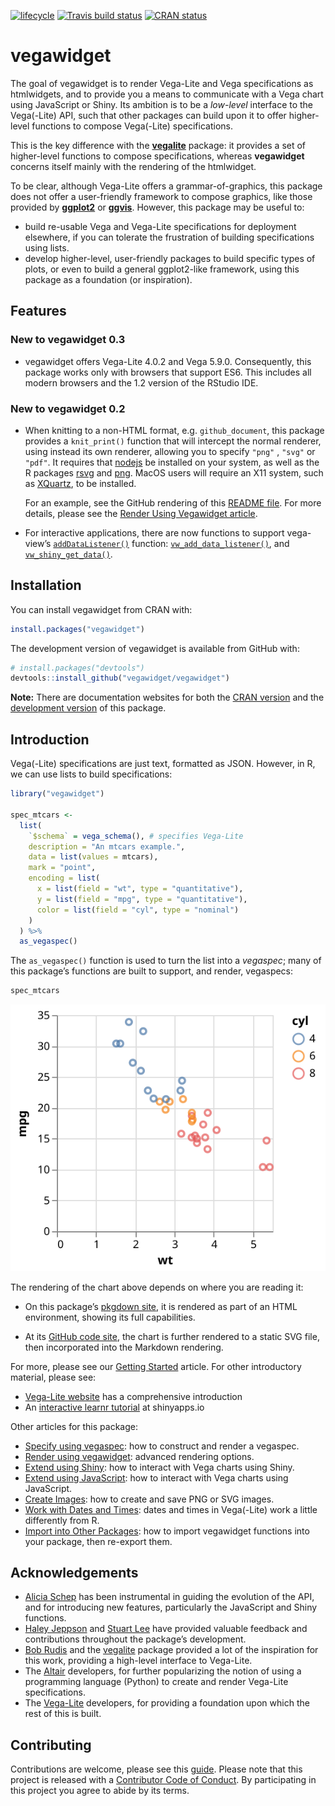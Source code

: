 
<!-- README.md is generated from README.Rmd. Please edit that file -->

[![lifecycle](https://img.shields.io/badge/lifecycle-maturing-blue.svg)](https://www.tidyverse.org/lifecycle/#maturing)
[![Travis build
status](https://travis-ci.org/vegawidget/vegawidget.svg?branch=master)](https://travis-ci.org/vegawidget/vegawidget)
[![CRAN
status](https://www.r-pkg.org/badges/version/vegawidget)](https://cran.r-project.org/package=vegawidget)

# vegawidget

The goal of vegawidget is to render Vega-Lite and Vega specifications as
htmlwidgets, and to provide you a means to communicate with a Vega chart
using JavaScript or Shiny. Its ambition is to be a *low-level* interface
to the Vega(-Lite) API, such that other packages can build upon it to
offer higher-level functions to compose Vega(-Lite) specifications.

This is the key difference with the
[**vegalite**](https://github.com/hrbrmstr/vegalite) package: it
provides a set of higher-level functions to compose specifications,
whereas **vegawidget** concerns itself mainly with the rendering of the
htmlwidget.

To be clear, although Vega-Lite offers a grammar-of-graphics, this
package does not offer a user-friendly framework to compose graphics,
like those provided by **[ggplot2](https://ggplot2.tidyverse.org)** or
**[ggvis](https://ggvis.rstudio.com)**. However, this package may be
useful to:

  - build re-usable Vega and Vega-Lite specifications for deployment
    elsewhere, if you can tolerate the frustration of building
    specifications using lists.
  - develop higher-level, user-friendly packages to build specific types
    of plots, or even to build a general ggplot2-like framework, using
    this package as a foundation (or inspiration).

## Features

### New to vegawidget 0.3

  - vegawidget offers Vega-Lite 4.0.2 and Vega 5.9.0. Consequently, this
    package works only with browsers that support ES6. This includes all
    modern browsers and the 1.2 version of the RStudio IDE.

### New to vegawidget 0.2

  - When knitting to a non-HTML format, e.g. `github_document`, this
    package provides a `knit_print()` function that will intercept the
    normal renderer, using instead its own renderer, allowing you to
    specify `"png"` , `"svg"` or `"pdf"`. It requires that
    [nodejs](https://nodejs.org) be installed on your system, as well as
    the R packages [rsvg](https://cran.r-project.org/package=rsvg) and
    [png](https://cran.r-project.org/package=png). MacOS users will
    require an X11 system, such as [XQuartz](https://www.xquartz.org),
    to be installed.
    
    For an example, see the GitHub rendering of this [README
    file](https://github.com/vegawidget/vegawidget/blob/master/README.md).
    For more details, please see the [Render Using Vegawidget
    article](https://vegawidget.github.io/vegawidget/articles/articles/render-vegawidget.html#knitting-strategies).

  - For interactive applications, there are now functions to support
    vega-view’s
    [`addDataListener()`](https://vega.github.io/vega/docs/api/view/#view_addDataListener)
    function:
    [`vw_add_data_listener()`](https://vegawidget.github.io/vegawidget/reference/add-listeners.html),
    and
    [`vw_shiny_get_data()`](https://vegawidget.github.io/vegawidget/reference/shiny-getters.html).

## Installation

You can install vegawidget from CRAN with:

``` r
install.packages("vegawidget")
```

The development version of vegawidget is available from GitHub with:

``` r
# install.packages("devtools")
devtools::install_github("vegawidget/vegawidget")
```

**Note:** There are documentation websites for both the [CRAN
version](https://vegawidget.github.io/vegawidget) and the [development
version](https://vegawidget.github.io/vegawidget/dev) of this package.

## Introduction

Vega(-Lite) specifications are just text, formatted as JSON. However, in
R, we can use lists to build specifications:

``` r
library("vegawidget")

spec_mtcars <-
  list(
    `$schema` = vega_schema(), # specifies Vega-Lite
    description = "An mtcars example.",
    data = list(values = mtcars),
    mark = "point",
    encoding = list(
      x = list(field = "wt", type = "quantitative"),
      y = list(field = "mpg", type = "quantitative"),
      color = list(field = "cyl", type = "nominal")
    )
  ) %>% 
  as_vegaspec()
```

The `as_vegaspec()` function is used to turn the list into a *vegaspec*;
many of this package’s functions are built to support, and render,
vegaspecs:

``` r
spec_mtcars
```

![](man/figures/README-vegawidget-1.svg)<!-- -->

The rendering of the chart above depends on where you are reading it:

  - On this package’s [pkgdown
    site](https://vegawidget.github.io/vegawidget), it is rendered as
    part of an HTML environment, showing its full capabilities.

  - At its [GitHub code site](https://github.com/vegawidget/vegawidget),
    the chart is further rendered to a static SVG file, then
    incorporated into the Markdown rendering.

For more, please see our [Getting
Started](https://vegawidget.github.io/vegawidget/articles/vegawidget.html)
article. For other introductory material, please see:

  - [Vega-Lite website](https://vega.github.io/vega-lite) has a
    comprehensive introduction
  - An [interactive learnr
    tutorial](https://ijlyttle.shinyapps.io/vegawidget-overview) at
    shinyapps.io

Other articles for this package:

  - [Specify using
    vegaspec](https://vegawidget.github.io/vegawidget/articles/articles/vegaspec.html):
    how to construct and render a vegaspec.
  - [Render using
    vegawidget](https://vegawidget.github.io/vegawidget/articles/articles/render-vegawidget.html):
    advanced rendering options.
  - [Extend using
    Shiny](https://vegawidget.github.io/vegawidget/articles/articles/shiny.html):
    how to interact with Vega charts using Shiny.
  - [Extend using
    JavaScript](https://vegawidget.github.io/vegawidget/articles/articles/javascript.html):
    how to interact with Vega charts using JavaScript.
  - [Create
    Images](https://vegawidget.github.io/vegawidget/articles/articles/image.html):
    how to create and save PNG or SVG images.
  - [Work with Dates and
    Times](https://vegawidget.github.io/vegawidget/articles/articles/dates-times.html):
    dates and times in Vega(-Lite) work a little differently from R.
  - [Import into Other
    Packages](https://vegawidget.github.io/vegawidget/articles/articles/import.html):
    how to import vegawidget functions into your package, then re-export
    them.

## Acknowledgements

  - [Alicia Schep](https://github.com/AliciaSchep) has been instrumental
    in guiding the evolution of the API, and for introducing new
    features, particularly the JavaScript and Shiny functions.
  - [Haley Jeppson](https://github.com/haleyjeppson) and [Stuart
    Lee](https://github.com/sa-lee) have provided valuable feedback and
    contributions throughout the package’s development.
  - [Bob Rudis](https://github.com/hrbrmstr) and the
    [vegalite](https://github.com/hrbrmstr/vegalite) package provided a
    lot of the inspiration for this work, providing a high-level
    interface to Vega-Lite.
  - The [Altair](https://altair-viz.github.io) developers, for further
    popularizing the notion of using a programming language (Python) to
    create and render Vega-Lite specifications.  
  - The [Vega-Lite](https://vega.github.io/vega-lite/) developers, for
    providing a foundation upon which the rest of this is built.

## Contributing

Contributions are welcome, please see this
[guide](https://vegawidget.github.io/vegawidget/CONTRIBUTING.html).
Please note that this project is released with a [Contributor Code of
Conduct](https://vegawidget.github.io/vegawidget/CODE_OF_CONDUCT.html).
By participating in this project you agree to abide by its terms.
